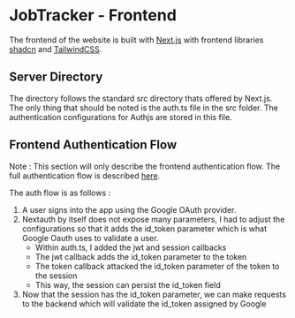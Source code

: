 # JobTracker - Frontend

The frontend of the website is built with [Next.js](https://nextjs.org/) with frontend libraries [shadcn](https://ui.shadcn.com/) and [TailwindCSS](https://tailwindcss.com/).

## Server Directory

The directory follows the standard src directory thats offered by Next.js. The only thing that should be noted is the auth.ts file in the src folder. The authentication configurations for Authjs are stored in this file.

## Frontend Authentication Flow

Note : This section will only describe the frontend authentication flow. The full authentication flow is described [here](https://github.com/KyleHu14/job-tracker/blob/main/README.md).

The auth flow is as follows :

1. A user signs into the app using the Google OAuth provider.
2. Nextauth by itself does not expose many parameters, I had to adjust the configurations so that it adds the id_token parameter which is what Google Oauth uses to validate a user.
    - Within auth.ts, I added the jwt and session callbacks
    - The jwt callback adds the id_token parameter to the token
    - The token callback attacked the id_token parameter of the token to the session
    - This way, the session can persist the id_token field
3. Now that the session has the id_token parameter, we can make requests to the backend which will validate the id_token assigned by Google
